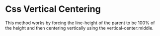 Css Vertical Centering
======================

This method works by forcing the line-height of the parent to be 100% of the height and then centering vertically using the vertical-center:middle.